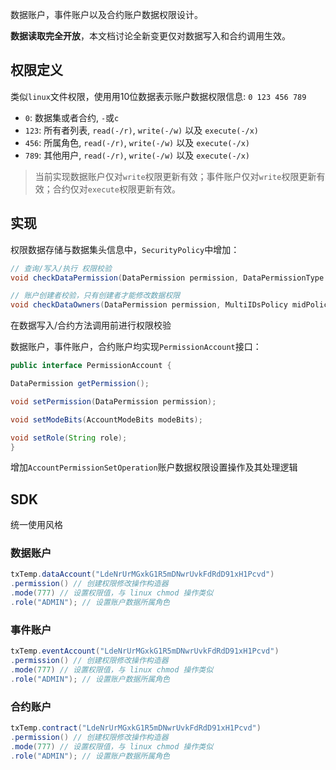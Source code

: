 数据账户，事件账户以及合约账户数据权限设计。

**数据读取完全开放**，本文档讨论全新变更仅对数据写入和合约调用生效。

## 权限定义

类似`linux`文件权限，使用用10位数据表示账户数据权限信息:
`0 123 456 789`

- `0`: 数据集或者合约, `-`或`c`
- `123`: 所有者列表, `read(-/r)`, `write(-/w)` 以及 `execute(-/x)`
- `456`: 所属角色, `read(-/r)`, `write(-/w)` 以及 `execute(-/x)`
- `789`: 其他用户, `read(-/r)`, `write(-/w)` 以及 `execute(-/x)`

> 当前实现数据账户仅对`write`权限更新有效；事件账户仅对`write`权限更新有效；合约仅对`execute`权限更新有效。

## 实现

权限数据存储与数据集头信息中，`SecurityPolicy`中增加：
```java
// 查询/写入/执行 权限校验
void checkDataPermission(DataPermission permission, DataPermissionType permissionType) throws LedgerSecurityException;

// 账户创建者校验，只有创建者才能修改数据权限
void checkDataOwners(DataPermission permission, MultiIDsPolicy midPolicy) throws LedgerSecurityException;
```

在数据写入/合约方法调用前进行权限校验



数据账户，事件账户，合约账户均实现`PermissionAccount`接口：
```java
public interface PermissionAccount {

DataPermission getPermission();

void setPermission(DataPermission permission);

void setModeBits(AccountModeBits modeBits);

void setRole(String role);
}
```

增加`AccountPermissionSetOperation`账户数据权限设置操作及其处理逻辑

## SDK

统一使用风格

### 数据账户

```java
txTemp.dataAccount("LdeNrUrMGxkG1R5mDNwrUvkFdRdD91xH1Pcvd")
.permission() // 创建权限修改操作构造器
.mode(777) // 设置权限值，与 linux chmod 操作类似
.role("ADMIN"); // 设置账户数据所属角色
```

### 事件账户

```java
txTemp.eventAccount("LdeNrUrMGxkG1R5mDNwrUvkFdRdD91xH1Pcvd")
.permission() // 创建权限修改操作构造器
.mode(777) // 设置权限值，与 linux chmod 操作类似
.role("ADMIN"); // 设置账户数据所属角色
```

### 合约账户

```java
txTemp.contract("LdeNrUrMGxkG1R5mDNwrUvkFdRdD91xH1Pcvd")
.permission() // 创建权限修改操作构造器
.mode(777) // 设置权限值，与 linux chmod 操作类似
.role("ADMIN"); // 设置账户数据所属角色
```